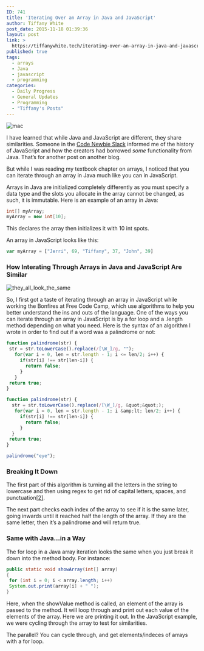 ```yaml
---
ID: 741
title: 'Iterating Over an Array in Java and JavaScript'
author: Tiffany White
post_date: 2015-11-18 01:39:36
layout: post
link: >
  https://tiffanywhite.tech/iterating-over-an-array-in-java-and-javascript-3/
published: true
tags:
  - arrays
  - Java
  - javascript
  - programming
categories:
  - Daily Progress
  - General Updates
  - Programming
  - "Tiffany's Posts"
---
```

<img class="aligncenter" src="http://helloburgh.me/wp-content/uploads/2015/11/wpid-FSPLFPQBCZ_1.jpg" alt="mac" />

I have learned that while Java and JavaScript are different, they share similarities. Someone in the <a href="https://codenewbie.typeform.com/to/uwsWlZ">Code Newbie Slack</a> informed me of the history of JavaScript and how the creators had borrowed <em>some</em> functionality from Java. That’s for another post on another blog.

But while I was reading my textbook chapter on arrays, I noticed that you can iterate through an array in Java much like you can in JavaScript.

Arrays in Java are initialized completely differently as you must specify a data type and the slots you allocate in the array cannot be changed, as such, it is immutable. Here is an example of an array in Java:


```java
int[] myArray;
myArray = new int[10];
```

This declares the array then initializes it with 10 int spots.

An array in JavaScript looks like this:

```js
var myArray = ["Jerri", 69, "Tiffany", 37, "John", 39]
```

<h3>How Interating Through Arrays in Java and JavaScript Are Similar</h3>

<img src="http://helloburgh.me/wp-content/uploads/2015/11/wpid-11068139233_3a67bc9431_k.jpg" alt="they_all_look_the_same" />

So, I first got a taste of iterating through an array in JavaScript while working the Bonfires at Free Code Camp, which use algorithms to help you better understand the ins and outs of the language. One of the ways you can iterate through an array in JavaScript is by a for loop and a .length method depending on what you need. Here is the syntax of an algorithm I wrote in order to find out if a word was a palindrome or not:



```js
function palindrome(str) {
 str = str.toLowerCase().replace(/[\W_]/g, "");
   for(var i = 0, len = str.length - 1; i <= len/2; i++) {
     if(str[i] !== str[len-i]) {
       return false;
     }
   }
 return true;
}
```






```js
function palindrome(str) {
  str = str.toLowerCase().replace(/[\W_]/g, &quot;&quot;);
   for(var i = 0, len = str.length - 1; i &amp;lt; len/2; i++) {
     if(str[i] !== str[len-i]) {
       return false;
     }
  }
 return true;
}

palindrome("eye");
```

<h3>Breaking It Down</h3>

The first part of this algorithm is turning all the letters in the string to lowercase and then using regex to get rid of capital letters, spaces, and punctuation<a id="fnref-2" class="footnote" title:="see footnote" href="#fn-2">[2]</a>.

The next part checks each index of the array to see if it is the same later, going inwards until it reached half the length of the array. If they are the same letter, then it’s a palindrome and will return true.

<h3>Same with Java…in a Way</h3>

The for loop in a Java array iteration looks the same when you just break it down into the method body. For instance:



```java
public static void showArray(int[] array)
{
 for (int i = 0; i < array.length; i++)
 System.out.print(array[i] + " ");
}
```

Here, when the showValue method is called, an element of the array is passed to the method. It will loop through and print out each value of the elements of the array. Here we are printing it out. In the JavaScript example, we were cycling through the array to test for similarities.

The parallel? You can cycle through, and get elements/indeces of arrays with a for loop.

